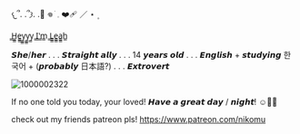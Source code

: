 𐔌՞. .՞𐦯. .🥊 𖦹 ׂ 𓈒 ❤️‍🩹 ／ ⋆ ۪

̳H̳̳e̳̳y̳̳y̳̳y̳ ̳I̳'̳m̳ ̳L̳̳e̳̳a̳̳h̳

𝙎𝙝𝙚/𝙝𝙚𝙧 . . . 𝙎𝙩𝙧𝙖𝙞𝙜𝙝𝙩 𝙖𝙡𝙡𝙮 . . . 14 𝙮𝙚𝙖𝙧𝙨 𝙤𝙡𝙙 . . . 𝙀𝙣𝙜𝙡𝙞𝙨𝙝 + 𝙨𝙩𝙪𝙙𝙮𝙞𝙣𝙜 한국어 + (𝙥𝙧𝙤𝙗𝙖𝙗𝙡𝙮 日本語?) . . . 𝙀𝙭𝙩𝙧𝙤𝙫𝙚𝙧𝙩 

![1000002322](https://github.com/user-attachments/assets/667346b4-9912-4181-b4d9-fc193aa009b0)


  If no one told you today, your loved! 𝙃𝙖𝙫𝙚 𝙖 𝙜𝙧𝙚𝙖𝙩 𝙙𝙖𝙮 / 𝙣𝙞𝙜𝙝𝙩! ☺️🤙🏼

check out my friends patreon pls! https://www.patreon.com/nikomu

